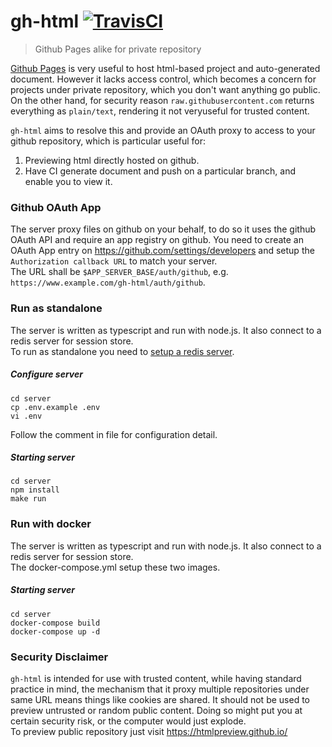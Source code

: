 # gh-html [![TravisCI][travis-image]][travis-url]
> Github Pages alike for private repository

[Github Pages](https://pages.github.com/) is very useful to host html-based project and auto-generated document. However it lacks access control, which becomes a concern for projects under private repository, which you don't want anything go public.
On the other hand, for security reason `raw.githubusercontent.com` returns everything as `plain/text`, rendering it not veryuseful for trusted content.

`gh-html` aims to resolve this and provide an OAuth proxy to access to your github repository, which is particular useful for:
1. Previewing html directly hosted on github.
2. Have CI generate document and push on a particular branch, and enable you to view it.


### Github OAuth App
The server proxy files on github on your behalf, to do so it uses the github OAuth API and require an app registry on github. You need to create an OAuth App entry on https://github.com/settings/developers and setup the `Authorization callback URL` to match your server.  
The URL shall be `$APP_SERVER_BASE/auth/github`, e.g. `https://www.example.com/gh-html/auth/github`.


### Run as standalone
The server is written as typescript and run with node.js. It also connect to a redis server for session store.  
To run as standalone you need to [setup a redis server](https://www.digitalocean.com/community/tutorials/how-to-install-and-configure-redis-on-ubuntu-16-04).
##### Configure server
```
cd server
cp .env.example .env
vi .env
```
Follow the comment in file for configuration detail.
##### Starting server
```
cd server
npm install
make run
```

### Run with docker
The server is written as typescript and run with node.js. It also connect to a redis server for session store.  
The docker-compose.yml setup these two images.

##### Starting server
```
cd server
docker-compose build
docker-compose up -d
```

### Security Disclaimer
`gh-html` is intended for use with trusted content, while having standard practice in mind, the mechanism that it proxy multiple repositories under same URL means things like cookies are shared. It should not be used to preview untrusted or random public content. Doing so might put you at certain security risk, or the computer would just explode.  
To preview public repository just visit https://htmlpreview.github.io/

<!-- Markdown link & img dfn's -->
[travis-image]: https://travis-ci.org/shadow-paw/gh-html.svg?branch=master
[travis-url]: https://travis-ci.org/shadow-paw/gh-html
